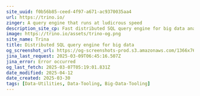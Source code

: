 ```yaml
---
site_uuid: f0b56b85-ceed-4f97-a671-ac9370035aa4
url: https://trino.io/
zinger: A query engine that runs at ludicrous speed
description_site_cp: Fast distributed SQL query engine for big data analytics that helps you explore your data universe.
image: https://trino.io/assets/trino-og.png
site_name: Trina
title: Distributed SQL query engine for big data
og_screenshot_url: https://og-screenshots-prod.s3.amazonaws.com/1366x768/80/false/be7dc32d8d2b6c2d9cf9f8a3143feb8c5363cf2588d44812fcadb1283ecbc88b.jpeg
jina_last_request: 2025-03-09T06:45:16.507Z
jina_error: Error occurred
og_last_fetch: 2025-03-07T05:19:01.831Z
date_modified: 2025-04-12
date_created: 2025-03-30
tags: [Data-Utilities, Data-Tooling, Big-Data-Tooling]
---
```













